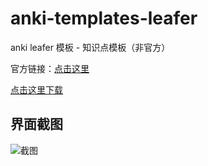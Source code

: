 # anki-templates-leafer
anki leafer 模板 - 知识点模板（非官方）

官方链接：[点击这里](http://www.lofter.com/lpost/4798b6_de8a0c1)

[点击这里下载](https://github.com/378978764/anki-templates-leafer/blob/master/_v30Leaflyer.apkg?raw=true)

## 界面截图
![截图](http://imglf.nosdn.127.net/img/SWpvV0Uza0cyRDFjZjdxVm8yd1NSalhlV3BEUjVFNDNCQUNTejdMeDdoR2g4emt0QUMrZmhnPT0.png?imageView)
